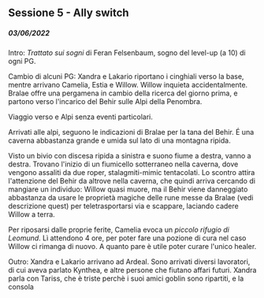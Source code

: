 ## Sessione 5 - Ally switch

##### 03/06/2022

Intro: *Trattato sui sogni* di Feran Felsenbaum, sogno del level-up (a 10) di ogni PG.

Cambio di alcuni PG: Xandra e Lakario riportano i cinghiali verso la base, mentre arrivano Camelia, Estia e Willow. Willow inquieta accidentalmente. Bralae offre una pergamena in cambio della ricerca del giorno prima, e partono verso l'incarico del Behir sulle Alpi della Penombra.

Viaggio verso e Alpi senza eventi particolari.

Arrivati alle alpi, seguono le indicazioni di Bralae per la tana del Behir. É una caverna abbastanza grande e umida sul lato di una montagna ripida.

Visto un bivio con discesa ripida a sinistra e suono fiume a destra, vanno a destra. Trovano l'inizio di un fiumicello sotterraneo nella caverna, dove vengono assaliti da due roper, stalagmiti-mimic tentacolati. Lo scontro attira l'attenzione del Behir da altrove nella caverna, che quindi arriva cercando di mangiare un individuo: Willow quasi muore, ma il Behir viene danneggiato abbastanza da usare le proprietà magiche delle rune messe da Bralae (vedi descrizione quest) per teletrasportarsi via e scappare, laciando cadere Willow a terra.

Per riposarsi dalle proprie ferite, Camelia evoca un *piccolo rifugio di Leomund*. Lì attendono 4 ore, per poter fare una pozione di cura nel caso Willow ci rimanga di nuovo. A quanto pare è utile poter curare l'unico healer.

Outro: Xandra e Lakario arrivano ad Ardeal. Sono arrivati diversi lavoratori, di cui aveva parlato Kynthea, e altre persone che fiutano affari futuri. Xandra parla con Tariss, che è triste perchè i suoi amici goblin sono ripartiti, e la consola